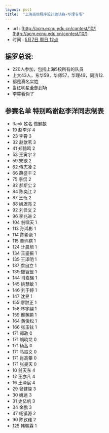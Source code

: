 ```yaml
---
layout: post
title:  "上海高校程序设计邀请赛-华理专场"
---
```

- url : [http://acm.ecnu.edu.cn/contest/10/](http://acm.ecnu.edu.cn/contest/10/)
- 时间 : [5月7日 周日 12点](https://www.timeanddate.com/worldclock/fixedtime.html?msg=%E4%B8%8A%E6%B5%B7%E9%AB%98%E6%A0%A1%E7%A8%8B%E5%BA%8F%E8%AE%BE%E8%AE%A1%E9%82%80%E8%AF%B7%E8%B5%9B%EF%BC%88%E5%8D%8E%E4%B8%9C%E7%90%86%E5%B7%A5%E5%A4%A7%E5%AD%A6%E4%B8%93%E5%9C%BA%EF%BC%89&iso=20170507T12&p1=237&ah=5)

## 据罗总说:
 - 220人参加，包括上海5校所有的队员
 - 上大43人，东华59，华师57，华理49，同济12.
 - 都是真名实姓
 - 当红明星全部到场
 - 李霄看你了

## 参赛名单 特别鸣谢赵李洋同志制表
-	Rank	姓名	做题数
-	19	赵李洋	4
-	23	李霄	3
-	32	赵歆苇	3
-	41	郑懿鸣	2
-	53	王寅宇	2
-	59	宋歌	2
-	62	傅志凌	2
-	66	薛盛丰	2
-	75	李侃	2
-	82	郝斯尘 	2
-	84	陈奕江	2
-	87	王珩	2
-	88	姚迟亮	2
-	92	刘佳文	2
-	96	李兆进	2
-	104	翁啸天	1
-	113	孙鸿彬	1
-	114	陈希豪	1
-	115	董圳棋	1
-	124	计晨旭	1
-	134	王鎏振 	1
-	135	王泽明	1
-	137	虞自立	1
-	139	施智罡	1
-	144	肖嘉瑞	1
-	145	姚慧敏	1
-	146	刘于婷	1
-	147	沈昱	1
-	155	廖翀正	1
-	158	林宇翩 	1
-	159	郝英鹏	1
-	164	黄俊松	1
-	166	张玉铉	1
-	171	郑政	0
-	171	胡晓龙	0
-	171	杨茜	0
-	171	马振文	0
-	171	肖高攀	0
-	171	张昊天	0
- 	10	翁天东	4
-	12	王亦凡	4
-	16	王泽宸	4
-	29	曾健骏 	3
-	30	姚远	3
-	31	史亿帆	3
-	34	金鹏	3
-	47	杨镇源	2
-	90	陈孜维	2
-	125	韩朝霖 	1

	


